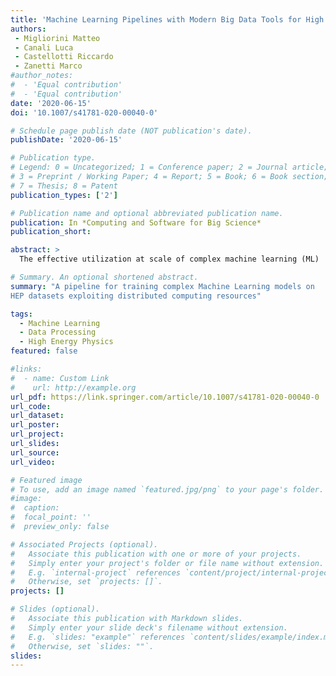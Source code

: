 ```yaml
---
title: 'Machine Learning Pipelines with Modern Big Data Tools for High Energy Physics'
authors:
 - Migliorini Matteo
 - Canali Luca
 - Castellotti Riccardo
 - Zanetti Marco
#author_notes:
#  - 'Equal contribution'
#  - 'Equal contribution'
date: '2020-06-15'
doi: '10.1007/s41781-020-00040-0'

# Schedule page publish date (NOT publication's date).
publishDate: '2020-06-15'

# Publication type.
# Legend: 0 = Uncategorized; 1 = Conference paper; 2 = Journal article;
# 3 = Preprint / Working Paper; 4 = Report; 5 = Book; 6 = Book section;
# 7 = Thesis; 8 = Patent
publication_types: ['2']

# Publication name and optional abbreviated publication name.
publication: In *Computing and Software for Big Science*
publication_short: 

abstract: >
  The effective utilization at scale of complex machine learning (ML)   techniques for HEP use cases poses several technological challenges, most importantly on the actual implementation of dedicated end-to-end   data pipelines. A solution to these challenges is presented, which allows training neural network classifiers using solutions from the Big Data and data science ecosystems, integrated with tools, software,  and platforms common in the HEP environment. In particular, Apache Spark is exploited for data preparation and feature engineering, running the corresponding (Python) code interactively on Jupyter  notebooks. Key integrations and libraries that make Spark capable of ingesting data stored using ROOT format and accessed via the XRootD protocol, are described and discussed. Training of the neural network models, defined using the Keras API, is performed in a distributed fashion on Spark clusters by using BigDL with Analytics Zoo and also by using TensorFlow, notably for distributed training on CPU and GPU resources. The implementation and the results of the distributed training are described in detail in this work.

# Summary. An optional shortened abstract.
summary: "A pipeline for training complex Machine Learning models on
HEP datasets exploiting distributed computing resources"

tags:
  - Machine Learning
  - Data Processing
  - High Energy Physics
featured: false

#links:
#  - name: Custom Link
#    url: http://example.org
url_pdf: https://link.springer.com/article/10.1007/s41781-020-00040-0
url_code:
url_dataset:
url_poster: 
url_project:
url_slides:
url_source:
url_video:

# Featured image
# To use, add an image named `featured.jpg/png` to your page's folder.
#image:
#  caption:
#  focal_point: ''
#  preview_only: false

# Associated Projects (optional).
#   Associate this publication with one or more of your projects.
#   Simply enter your project's folder or file name without extension.
#   E.g. `internal-project` references `content/project/internal-project/index.md`.
#   Otherwise, set `projects: []`.
projects: []

# Slides (optional).
#   Associate this publication with Markdown slides.
#   Simply enter your slide deck's filename without extension.
#   E.g. `slides: "example"` references `content/slides/example/index.md`.
#   Otherwise, set `slides: ""`.
slides:
---
```



